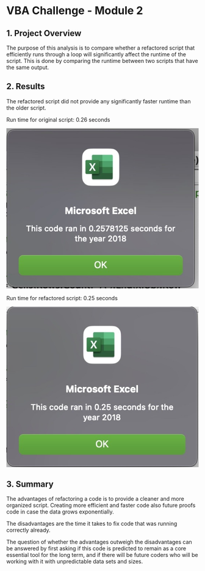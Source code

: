 # VBA Challenge - Module 2

## 1. Project Overview

The purpose of this analysis is to compare whether a refactored script that efficiently runs through a loop will significantly affect the runtime of the script. This is done by comparing the runtime between two scripts that have the same output.

## 2. Results

The refactored script did not provide any significantly faster runtime than the older script.

Run time for original script: 0.26 seconds

![Run time for original script: 0.26 seconds](/Resources/VBA_Challenge_2018_2.png)

Run time for refactored script: 0.25 seconds

![Run time for refactored script: 0.25 seconds](/Resources/VBA_Challenge_2018.png)

## 3. Summary

The advantages of refactoring a code is to provide a cleaner and more organized script. Creating more efficient and faster code also future proofs code in case the data grows exponentially.

The disadvantages are the time it takes to fix code that was running correctly already.

The question of whether the advantages outweigh the disadvantages can be answered by first asking if this code is predicted to remain as a core essential tool for the long term, and if there will be future coders who will be working with it with unpredictable data sets and sizes.


